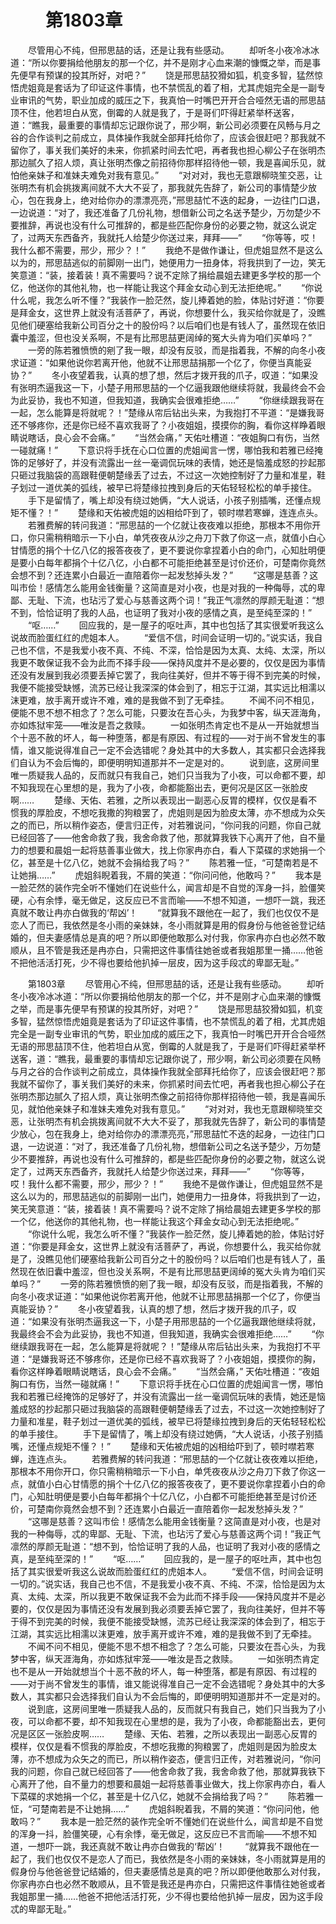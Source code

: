 # 　　第1803章
　　尽管用心不纯，但邢思喆的话，还是让我有些感动。
　　却听冬小夜冷冰冰道：“所以你要捐给他朋友的那一个亿，并不是刚才心血来潮的慷慨之举，而是事先便早有预谋的投其所好，对吧？”
　　饶是邢思喆狡猾如狐，机变多智，猛然惊悟虎姐竟是套话为了印证这件事情，也不禁慌乱的着了相，尤其虎姐完全是一副专业审讯的气势，职业加成的威压之下，我真怕一时嘴巴开开合合哑然无语的邢思喆顶不住，他若坦白从宽，倒霉的人就是我了，于是哥们吓得赶紧举杯送客，道：“瞧我，最重要的事情却忘记跟你说了，邢少啊，新公司必须要在风畅与月之谷的合作谈判之前成立，具体操作我就全部拜托给你了，应该会很赶吧？那我就不留你了，事关我们美好的未来，你抓紧时间去忙吧，再者我也担心柳公子在张明杰那边腻久了招人烦，真让张明杰像之前招待你那样招待他一顿，我是喜闻乐见，就怕他亲妹子和准妹夫难免对我有意见。”
　　“对对对，我也无意跟柳晓笙交恶，让张明杰有机会挑拨离间就不大大不妥了，那我就先告辞了，新公司的事情楚少放心，包在我身上，绝对给你办的漂漂亮亮，”邢思喆忙不迭的起身，一边往门口退，一边说道：“对了，我还准备了几份礼物，想借新公司之名送予楚少，万勿楚少不要推辞，再说也没有什么可推辞的，都是些匹配你身份的必要之物，就这么说定了，过两天东西备齐，我就托人给楚少你送过来，拜拜——”
　　“你等等，哎！我什么都不需要，邢少，邢少？！”
　　我绝不是做作谦让，但虎姐显然不是这么以为的，邢思喆逃似的前脚刚一出门，她便用力一扭身体，将我拱到了一边，笑无笑意道：“装，接着装！真不需要吗？说不定除了捐给晨姐去建更多学校的那一个亿，他送你的其他礼物，也一样能让我这个拜金女动心到无法拒绝呢。”
　　“你说什么呢，我怎么听不懂？”我装作一脸茫然，旋儿捧着她的脸，体贴讨好道：“你要是拜金女，这世界上就没有活菩萨了，再说，你想要什么，我买给你就是了，没瞧见他们硬塞给我新公司百分之十的股份吗？以后咱们也是有钱人了，虽然现在依旧囊中羞涩，但也没关系啊，不是有比邢思喆更阔绰的冤大头肯为咱们买单吗？”
　　一旁的陈若雅愤愤的剜了我一眼，却没有反驳，而是指着我，不解的向冬小夜求证道：“如果他说你若离开他，他就不让邢思喆捐那一个亿了，你便当真能妥协？”
　　冬小夜望着我，认真的想了想，然后才拨开我的爪子，叹道：“如果没有张明杰逼我这一下，小楚子用邢思喆的一个亿逼我跟他继续将就，我最终会不会为此妥协，我也不知道，但我知道，我确实会很难拒绝……”
　　“你继续跟我哥在一起，怎么能算是将就呢？！”楚缘从帘后钻出头来，为我抱打不平道：“是嫌我哥还不够疼你，还是你已经不喜欢我哥了？小夜姐姐，摸摸你的胸，看你这样睁着眼睛说瞎话，良心会不会痛。”
　　“当然会痛，” 天佑吐槽道：“夜姐胸口有伤，当然一碰就痛！”
　　下意识将手抚在心口位置的虎姐闻言一愣，哪怕我和若雅已经掩饰的足够好了，并没有流露出一丝一毫调侃玩味的表情，她还是恼羞成怒的抄起那只砸过我脑袋的高跟鞋便朝楚缘丢了过去，不过这一次她控制好了力量和准星，鞋子划过一道优美的弧线，被早已将楚缘拉拽到身后的天佑轻轻松松的单手接住。
　　手下是留情了，嘴上却没有绕过她俩，“大人说话，小孩子别插嘴，还懂点规矩不懂？！”
　　楚缘和天佑被虎姐的凶相给吓到了，顿时噤若寒蝉，连连点头。
　　若雅费解的转问我道：“邢思喆的一个亿就让夜夜难以拒绝，那根本不用你开口，你只需稍稍暗示一下小白，单凭夜夜从沙之舟刀下救了你这一点，就值小白心甘情愿的捐个十亿八亿的报答夜夜了，更不要说你拿捏着小白的命门，心知肚明便是要小白每年都捐个十亿八亿，小白都不可能拒绝甚至是讨价还价，可楚南你竟然会想不到？还连累小白最近一直陪着你一起发愁掉头发？”
　　“这哪是慈善？这叫市侩！感情怎么能用金钱衡量？这简直是对小夜，也是对我的一种侮辱，忒的卑鄙、无耻、下流，也玷污了爱心与慈善这两个词！”我正气凛然的厚颜无耻道：“想不到，恰恰证明了我的人品，也证明了我对小夜的感情之真，是至纯至深的！”
　　“呕……”
　　回应我的，是一屋子的呕吐声，其中也包括了其实很爱听我这么说故而脸蛋红红的虎姐本人。
　　“爱信不信，时间会证明一切的。”说实话，我自己也不信，不是我爱小夜不真、不纯、不深，恰恰是因为太真、太纯、太深，所以我更不敢保证我不会为此而不择手段——保持风度并不是必要的，仅仅是因为事情还没有发展到我必须要丢掉它罢了，我向往美好，但并不等于得不到完美的时候，我便不能接受缺憾，流苏已经让我深深的体会到了，相忘于江湖，其实远比相濡以沫更难，放手离开或许不难，难的是我做不到了无牵挂。
　　不闻不问不相见，便能不思不想不相念了？怎么可能，只要汝在吾心头，为我梦中客，纵天涯海角，亦如炼狱牢笼——唯汝是吾之救赎。
　　一如张明杰肯定也不是从一开始就想当个十恶不赦的坏人，每一种堕落，都是有原因、有过程的——对于尚不曾发生的事情，谁又能说得准自己一定不会选错呢？身处其中的大多数人，其实都只会选择我们自认为不会后悔的，即便明明知道那并不一定是对的。
　　说到底，这房间里唯一质疑我人品的，反而就只有我自己，她们只当我为了小夜，可以命都不要，却不知我现在心里想的是，我为了小夜，命都能豁出去，更何况是区区一张脸皮啊……
　　楚缘、天佑、若雅，之所以表现出一副恶心反胃的模样，仅仅是看不惯我的厚脸皮，不想吃我撒的狗粮罢了，虎姐则是因为脸皮太薄，亦不想成为众矢之的而已，所以稍作姿态，便言归正传，对若雅说问，“你问我的问题，你自己就已经回答了——他舍命救了我，我舍命救了他，那就算我铁下心离开了他，自不量力的想要和晨姐一起将慈善事业做大，找上你家冉亦白，看人下菜碟的求她捐一个亿，甚至是十亿八亿，她就不会捐给我了吗？”
　　陈若雅一怔，“可楚南若是不让她捐……”
　　虎姐斜睨着我，不屑的笑道：“你问问他，他敢吗？”
　　我本是一脸茫然的装作完全听不懂她们在说些什么，闻言却是不自觉的浑身一抖，脸僵笑硬，心有余悸，毫无做足，这反应已不言而喻——不想不知道，一想吓一跳，我还真就不敢让冉亦白做我的‘帮凶’！
　　“就算我不跟他在一起了，我们也仅仅不是恋人了而已，我依然是冬小雨的亲妹妹，冬小雨就算是用的假身份与他爸爸登记结婚的，但夫妻感情总是真的吧？所以即便他敢那么对付我，你家冉亦白也必然不敢顺从，且不管是我还是冉亦白，只需把这件事情往她爸或者我姐那里一捅……他爸不把他活活打死，少不得也要给他扒掉一层皮，因为这手段忒的卑鄙无耻。”

　　第1803章
　　尽管用心不纯，但邢思喆的话，还是让我有些感动。
　　却听冬小夜冷冰冰道：“所以你要捐给他朋友的那一个亿，并不是刚才心血来潮的慷慨之举，而是事先便早有预谋的投其所好，对吧？”
　　饶是邢思喆狡猾如狐，机变多智，猛然惊悟虎姐竟是套话为了印证这件事情，也不禁慌乱的着了相，尤其虎姐完全是一副专业审讯的气势，职业加成的威压之下，我真怕一时嘴巴开开合合哑然无语的邢思喆顶不住，他若坦白从宽，倒霉的人就是我了，于是哥们吓得赶紧举杯送客，道：“瞧我，最重要的事情却忘记跟你说了，邢少啊，新公司必须要在风畅与月之谷的合作谈判之前成立，具体操作我就全部拜托给你了，应该会很赶吧？那我就不留你了，事关我们美好的未来，你抓紧时间去忙吧，再者我也担心柳公子在张明杰那边腻久了招人烦，真让张明杰像之前招待你那样招待他一顿，我是喜闻乐见，就怕他亲妹子和准妹夫难免对我有意见。”
　　“对对对，我也无意跟柳晓笙交恶，让张明杰有机会挑拨离间就不大大不妥了，那我就先告辞了，新公司的事情楚少放心，包在我身上，绝对给你办的漂漂亮亮，”邢思喆忙不迭的起身，一边往门口退，一边说道：“对了，我还准备了几份礼物，想借新公司之名送予楚少，万勿楚少不要推辞，再说也没有什么可推辞的，都是些匹配你身份的必要之物，就这么说定了，过两天东西备齐，我就托人给楚少你送过来，拜拜——”
　　“你等等，哎！我什么都不需要，邢少，邢少？！”
　　我绝不是做作谦让，但虎姐显然不是这么以为的，邢思喆逃似的前脚刚一出门，她便用力一扭身体，将我拱到了一边，笑无笑意道：“装，接着装！真不需要吗？说不定除了捐给晨姐去建更多学校的那一个亿，他送你的其他礼物，也一样能让我这个拜金女动心到无法拒绝呢。”
　　“你说什么呢，我怎么听不懂？”我装作一脸茫然，旋儿捧着她的脸，体贴讨好道：“你要是拜金女，这世界上就没有活菩萨了，再说，你想要什么，我买给你就是了，没瞧见他们硬塞给我新公司百分之十的股份吗？以后咱们也是有钱人了，虽然现在依旧囊中羞涩，但也没关系啊，不是有比邢思喆更阔绰的冤大头肯为咱们买单吗？”
　　一旁的陈若雅愤愤的剜了我一眼，却没有反驳，而是指着我，不解的向冬小夜求证道：“如果他说你若离开他，他就不让邢思喆捐那一个亿了，你便当真能妥协？”
　　冬小夜望着我，认真的想了想，然后才拨开我的爪子，叹道：“如果没有张明杰逼我这一下，小楚子用邢思喆的一个亿逼我跟他继续将就，我最终会不会为此妥协，我也不知道，但我知道，我确实会很难拒绝……”
　　“你继续跟我哥在一起，怎么能算是将就呢？！”楚缘从帘后钻出头来，为我抱打不平道：“是嫌我哥还不够疼你，还是你已经不喜欢我哥了？小夜姐姐，摸摸你的胸，看你这样睁着眼睛说瞎话，良心会不会痛。”
　　“当然会痛，” 天佑吐槽道：“夜姐胸口有伤，当然一碰就痛！”
　　下意识将手抚在心口位置的虎姐闻言一愣，哪怕我和若雅已经掩饰的足够好了，并没有流露出一丝一毫调侃玩味的表情，她还是恼羞成怒的抄起那只砸过我脑袋的高跟鞋便朝楚缘丢了过去，不过这一次她控制好了力量和准星，鞋子划过一道优美的弧线，被早已将楚缘拉拽到身后的天佑轻轻松松的单手接住。
　　手下是留情了，嘴上却没有绕过她俩，“大人说话，小孩子别插嘴，还懂点规矩不懂？！”
　　楚缘和天佑被虎姐的凶相给吓到了，顿时噤若寒蝉，连连点头。
　　若雅费解的转问我道：“邢思喆的一个亿就让夜夜难以拒绝，那根本不用你开口，你只需稍稍暗示一下小白，单凭夜夜从沙之舟刀下救了你这一点，就值小白心甘情愿的捐个十亿八亿的报答夜夜了，更不要说你拿捏着小白的命门，心知肚明便是要小白每年都捐个十亿八亿，小白都不可能拒绝甚至是讨价还价，可楚南你竟然会想不到？还连累小白最近一直陪着你一起发愁掉头发？”
　　“这哪是慈善？这叫市侩！感情怎么能用金钱衡量？这简直是对小夜，也是对我的一种侮辱，忒的卑鄙、无耻、下流，也玷污了爱心与慈善这两个词！”我正气凛然的厚颜无耻道：“想不到，恰恰证明了我的人品，也证明了我对小夜的感情之真，是至纯至深的！”
　　“呕……”
　　回应我的，是一屋子的呕吐声，其中也包括了其实很爱听我这么说故而脸蛋红红的虎姐本人。
　　“爱信不信，时间会证明一切的。”说实话，我自己也不信，不是我爱小夜不真、不纯、不深，恰恰是因为太真、太纯、太深，所以我更不敢保证我不会为此而不择手段——保持风度并不是必要的，仅仅是因为事情还没有发展到我必须要丢掉它罢了，我向往美好，但并不等于得不到完美的时候，我便不能接受缺憾，流苏已经让我深深的体会到了，相忘于江湖，其实远比相濡以沫更难，放手离开或许不难，难的是我做不到了无牵挂。
　　不闻不问不相见，便能不思不想不相念了？怎么可能，只要汝在吾心头，为我梦中客，纵天涯海角，亦如炼狱牢笼——唯汝是吾之救赎。
　　一如张明杰肯定也不是从一开始就想当个十恶不赦的坏人，每一种堕落，都是有原因、有过程的——对于尚不曾发生的事情，谁又能说得准自己一定不会选错呢？身处其中的大多数人，其实都只会选择我们自认为不会后悔的，即便明明知道那并不一定是对的。
　　说到底，这房间里唯一质疑我人品的，反而就只有我自己，她们只当我为了小夜，可以命都不要，却不知我现在心里想的是，我为了小夜，命都能豁出去，更何况是区区一张脸皮啊……
　　楚缘、天佑、若雅，之所以表现出一副恶心反胃的模样，仅仅是看不惯我的厚脸皮，不想吃我撒的狗粮罢了，虎姐则是因为脸皮太薄，亦不想成为众矢之的而已，所以稍作姿态，便言归正传，对若雅说问，“你问我的问题，你自己就已经回答了——他舍命救了我，我舍命救了他，那就算我铁下心离开了他，自不量力的想要和晨姐一起将慈善事业做大，找上你家冉亦白，看人下菜碟的求她捐一个亿，甚至是十亿八亿，她就不会捐给我了吗？”
　　陈若雅一怔，“可楚南若是不让她捐……”
　　虎姐斜睨着我，不屑的笑道：“你问问他，他敢吗？”
　　我本是一脸茫然的装作完全听不懂她们在说些什么，闻言却是不自觉的浑身一抖，脸僵笑硬，心有余悸，毫无做足，这反应已不言而喻——不想不知道，一想吓一跳，我还真就不敢让冉亦白做我的‘帮凶’！
　　“就算我不跟他在一起了，我们也仅仅不是恋人了而已，我依然是冬小雨的亲妹妹，冬小雨就算是用的假身份与他爸爸登记结婚的，但夫妻感情总是真的吧？所以即便他敢那么对付我，你家冉亦白也必然不敢顺从，且不管是我还是冉亦白，只需把这件事情往她爸或者我姐那里一捅……他爸不把他活活打死，少不得也要给他扒掉一层皮，因为这手段忒的卑鄙无耻。”

